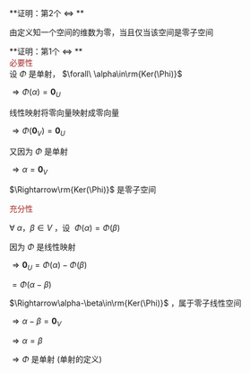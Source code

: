 **证明：第2个 $\Leftrightarrow$ **  
  
由定义知一个空间的维数为零，当且仅当该空间是零子空间  
  
**证明：第1个 $\Leftrightarrow$ **  
<font color=brown>必要性</font>  
设 $\Phi$ 是单射， $\forall\ \alpha\in\rm{Ker(\Phi)}$  
  
 $\Rightarrow\Phi(\alpha)=\mathbf0_U$  
  
线性映射将零向量映射成零向量  
  
 $\Rightarrow\Phi(\mathbf0_V)=\mathbf0_U$  
  
又因为 $\Phi$ 是单射  
  
 $\Rightarrow\alpha=\mathbf0_V$  
  
 $\Rightarrow\rm{Ker(\Phi)}$ 是零子空间  
  
<font color=brown>充分性</font>  
  
 $\forall\ \alpha，\beta\in V$ ，设 $\  
\Phi(\alpha)=\Phi(\beta)$  
  
  
因为 $\Phi$ 是线性映射  
  
 $\Rightarrow\mathbf0_U  
=\Phi(\alpha)-\Phi(\beta)$  
  
 $=\Phi(\alpha-\beta)$  
  
 $\Rightarrow\alpha-\beta\in\rm{Ker(\Phi)}$ ，属于零子线性空间  
  
 $\Rightarrow\alpha-\beta=\mathbf0_V$  
  
 $\Rightarrow\alpha=\beta$  
  
 $\Rightarrow\Phi$ 是单射 (单射的定义)  

